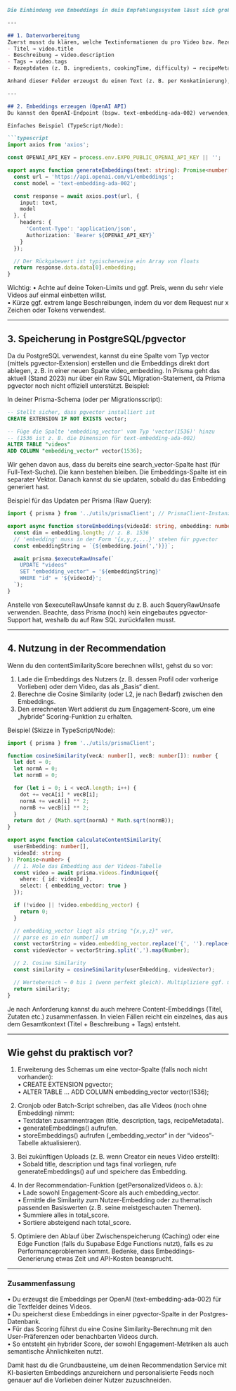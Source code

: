 ```markdown
Die Einbindung von Embeddings in dein Empfehlungssystem lässt sich grob in vier Schritte unterteilen:

---

## 1. Datenvorbereitung
Zuerst musst du klären, welche Textinformationen du pro Video bzw. Rezept einbetten möchtest. Typischerweise wären das:
- Titel → video.title
- Beschreibung → video.description
- Tags → video.tags
- Rezeptdaten (z. B. ingredients, cookingTime, difficulty) → recipeMetadata

Anhand dieser Felder erzeugst du einen Text (z. B. per Konkatinierung), den du später an den OpenAI Embeddings-Endpunkt schickst.

---

## 2. Embeddings erzeugen (OpenAI API)
Du kannst den OpenAI-Endpoint (bspw. text-embedding-ada-002) verwenden, um Embeddings für deinen Text zu generieren. Dabei sendest du den zu „embed”-denden String sowie deinen OpenAI-API-Key an die API und bekommst einen Embeddings-Vektor zurück.

Einfaches Beispiel (TypeScript/Node):

```typescript
import axios from 'axios';

const OPENAI_API_KEY = process.env.EXPO_PUBLIC_OPENAI_API_KEY || '';

export async function generateEmbeddings(text: string): Promise<number[]> {
  const url = 'https://api.openai.com/v1/embeddings';
  const model = 'text-embedding-ada-002';

  const response = await axios.post(url, {
    input: text,
    model
  }, {
    headers: {
      'Content-Type': 'application/json',
      Authorization: `Bearer ${OPENAI_API_KEY}`
    }
  });

  // Der Rückgabewert ist typischerweise ein Array von floats
  return response.data.data[0].embedding;
}
```

Wichtig:
• Achte auf deine Token-Limits und ggf. Preis, wenn du sehr viele Videos auf einmal einbetten willst.  
• Kürze ggf. extrem lange Beschreibungen, indem du vor dem Request nur x Zeichen oder Tokens verwendest.

---

## 3. Speicherung in PostgreSQL/pgvector
Da du PostgreSQL verwendest, kannst du eine Spalte vom Typ vector (mittels pgvector-Extension) erstellen und die Embeddings direkt dort ablegen, z. B. in einer neuen Spalte video_embedding. In Prisma geht das aktuell (Stand 2023) nur über ein Raw SQL Migration-Statement, da Prisma pgvector noch nicht offiziell unterstützt. Beispiel:

In deiner Prisma-Schema (oder per Migrationsscript):

```sql
-- Stellt sicher, dass pgvector installiert ist
CREATE EXTENSION IF NOT EXISTS vector;

-- Füge die Spalte 'embedding_vector' vom Typ 'vector(1536)' hinzu
-- (1536 ist z. B. die Dimension für text-embedding-ada-002)
ALTER TABLE "videos"
ADD COLUMN "embedding_vector" vector(1536);
```

Wir gehen davon aus, dass du bereits eine search_vector-Spalte hast (für Full-Text-Suche). Die kann bestehen bleiben. Die Embeddings-Spalte ist ein separater Vektor. Danach kannst du sie updaten, sobald du das Embedding generiert hast.

Beispiel für das Updaten per Prisma (Raw Query):

```typescript
import { prisma } from '../utils/prismaClient'; // PrismaClient-Instanz

export async function storeEmbeddings(videoId: string, embedding: number[]) {
  const dim = embedding.length; // z. B. 1536
  // 'embedding' muss in der Form '{x,y,z,...}' stehen für pgvector
  const embeddingString = `{${embedding.join(',')}}`;

  await prisma.$executeRawUnsafe(`
    UPDATE "videos"
    SET "embedding_vector" = '${embeddingString}'
    WHERE "id" = '${videoId}';
  `);
}
```

Anstelle von $executeRawUnsafe kannst du z. B. auch $queryRawUnsafe verwenden. Beachte, dass Prisma (noch) kein eingebautes pgvector-Support hat, weshalb du auf Raw SQL zurückfallen musst.

---

## 4. Nutzung in der Recommendation
Wenn du den contentSimilarityScore berechnen willst, gehst du so vor:
1. Lade die Embeddings des Nutzers (z. B. dessen Profil oder vorherige Vorlieben) oder dem Video, das als „Basis“ dient.  
2. Berechne die Cosine Similarity (oder L2, je nach Bedarf) zwischen den Embeddings.  
3. Den errechneten Wert addierst du zum Engagement-Score, um eine „hybride“ Scoring-Funktion zu erhalten.

Beispiel (Skizze in TypeScript/Node):

```typescript
import { prisma } from '../utils/prismaClient';

function cosineSimilarity(vecA: number[], vecB: number[]): number {
  let dot = 0;
  let normA = 0;
  let normB = 0;

  for (let i = 0; i < vecA.length; i++) {
    dot += vecA[i] * vecB[i];
    normA += vecA[i] ** 2;
    normB += vecB[i] ** 2;
  }
  return dot / (Math.sqrt(normA) * Math.sqrt(normB));
}

export async function calculateContentSimilarity(
  userEmbedding: number[],
  videoId: string
): Promise<number> {
  // 1. Hole das Embedding aus der Videos-Tabelle
  const video = await prisma.videos.findUnique({
    where: { id: videoId },
    select: { embedding_vector: true }
  });

  if (!video || !video.embedding_vector) {
    return 0;
  }

  // embedding_vector liegt als string "{x,y,z}" vor,
  // parse es in ein number[] um
  const vectorString = video.embedding_vector.replace('{', '').replace('}', '');
  const videoVector = vectorString.split(',').map(Number);

  // 2. Cosine Similarity
  const similarity = cosineSimilarity(userEmbedding, videoVector);

  // Wertebereich ~ 0 bis 1 (wenn perfekt gleich). Multipliziere ggf. mit Faktor zur Gewichtung
  return similarity;
}
```

Je nach Anforderung kannst du auch mehrere Content-Embeddings (Titel, Zutaten etc.) zusammenfassen. In vielen Fällen reicht ein einzelnes, das aus dem Gesamtkontext (Titel + Beschreibung + Tags) entsteht.

---

## Wie gehst du praktisch vor?

1. Erweiterung des Schemas um eine vector-Spalte (falls noch nicht vorhanden):  
   • CREATE EXTENSION pgvector;  
   • ALTER TABLE … ADD COLUMN embedding_vector vector(1536);

2. Cronjob oder Batch-Script schreiben, das alle Videos (noch ohne Embedding) nimmt:  
   • Textdaten zusammentragen (title, description, tags, recipeMetadata).  
   • generateEmbeddings() aufrufen.  
   • storeEmbeddings() aufrufen („embedding_vector“ in der “videos”-Tabelle aktualisieren).

3. Bei zukünftigen Uploads (z. B. wenn Creator ein neues Video erstellt):  
   • Sobald title, description und tags final vorliegen, rufe generateEmbeddings() auf und speichere das Embedding.

4. In der Recommendation-Funktion (getPersonalizedVideos o. ä.):  
   • Lade sowohl Engagement-Score als auch embedding_vector.  
   • Ermittle die Similarity zum Nutzer-Embedding oder zu thematisch passenden Basiswerten (z. B. seine meistgeschauten Themen).  
   • Summiere alles in total_score.  
   • Sortiere absteigend nach total_score.

5. Optimiere den Ablauf über Zwischenspeicherung (Caching) oder eine Edge Function (falls du Supabase Edge Functions nutzt), falls es zu Performanceproblemen kommt. Bedenke, dass Embeddings-Generierung etwas Zeit und API-Kosten beansprucht.

---

### Zusammenfassung
• Du erzeugst die Embeddings per OpenAI (text-embedding-ada-002) für die Textfelder deines Videos.  
• Du speicherst diese Embeddings in einer pgvector-Spalte in der Postgres-Datenbank.  
• Für das Scoring führst du eine Cosine Similarity-Berechnung mit den User-Präferenzen oder benachbarten Videos durch.  
• So entsteht ein hybrider Score, der sowohl Engagement-Metriken als auch semantische Ähnlichkeiten nutzt.

Damit hast du die Grundbausteine, um deinen Recommendation Service mit KI-basierten Embeddings anzureichern und personalisierte Feeds noch genauer auf die Vorlieben deiner Nutzer zuzuschneiden.
```
